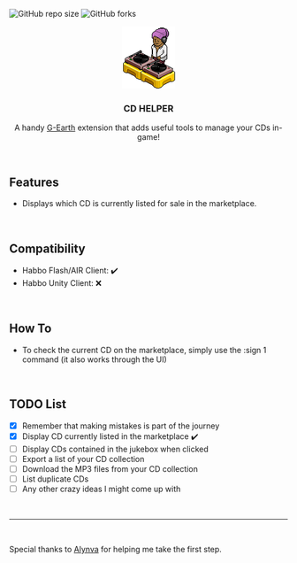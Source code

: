 
![GitHub repo size](https://img.shields.io/github/issues/jonnymariani/cdhelper?style=for-the-badge)
![GitHub forks](https://img.shields.io/github/forks/jonnymariani/cdhelper?style=for-the-badge)
<br>

<div align="center">
  <a href="#"><img src="https://github.com/jonnymariani/cdhelper/blob/dev/resources/habbodj.gif" alt="Logo"></a>
  <h3 align="center">CD HELPER</h3>

  <p align="center">
    A handy <a href="https://github.com/sirjonasxx/G-Earth" target="_blank">G-Earth</a> extension that adds useful tools to manage your CDs in-game!
  </p>
    
  <br>
</div>

## Features
* Displays which CD is currently listed for sale in the marketplace.

<br>

## Compatibility
* Habbo Flash/AIR Client: ✔️
* Habbo Unity Client: ❌

<br>

## How To
* To check the current CD on the marketplace, simply use the :sign 1 command (it also works through the UI)
<br>

## TODO List
- [x] Remember that making mistakes is part of the journey
- [x] Display CD currently listed in the marketplace ✔️
- [ ] Display CDs contained in the jukebox when clicked
- [ ] Export a list of your CD collection
- [ ] Download the MP3 files from your CD collection
- [ ] List duplicate CDs
- [ ] Any other crazy ideas I might come up with

<br>
<hr>
<br>

Special thanks to <a href="https://github.com/alynva" target="_blank">Alynva</a> for helping me take the first step.    
